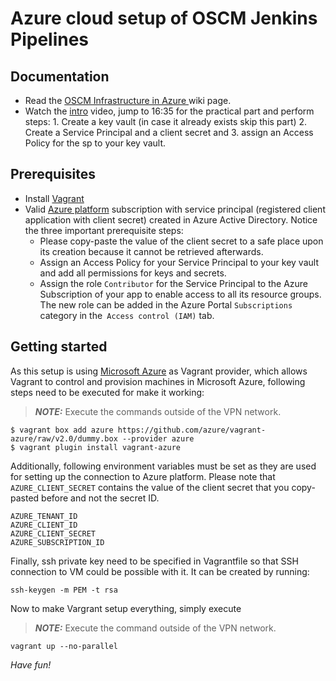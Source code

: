 # Azure cloud setup of OSCM Jenkins Pipelines

## Documentation
* Read the [OSCM Infrastructure in Azure ](http://estscm1.intern.est.fujitsu.com/fujitsu-bss/oscm-dev/-/raw/master/wiki/Infrastructure/OSCM_Infra_in_Azure.pdf?inline=false) wiki page.
* Watch the [intro](https://www.youtube.com/watch?v=AakecRFsFn8) video, jump to 16:35 for the practical part and perform steps: 1. Create a key vault (in case it already exists skip this part) 2. Create a Service Principal and a client secret and 3. assign an Access Policy for the sp to your key vault.

## Prerequisites
* Install [Vagrant](https://www.vagrantup.com/docs/installation)
* Valid [Azure platform](http://portal.azure.com/) subscription with service principal (registered client application with client secret) created in Azure Active Directory. Notice the three important prerequisite steps:
   *  Please copy-paste the value of the client secret to a safe place upon its creation because it cannot be retrieved afterwards.
   *  Assign an Access Policy for your Service Principal to your key vault and add all permissions for keys and secrets.
   *  Assign the role `Contributor` for the Service Principal to the Azure Subscription of your app to enable access to all its resource groups. The new role can be added in the Azure Portal `Subscriptions` category in the` Access control (IAM)` tab.
   
## Getting started
As this setup is using [Microsoft Azure](https://azure.microsoft.com/) as Vagrant provider, which allows Vagrant to control and provision machines in Microsoft Azure, following steps need to be executed for make it working:
> **_NOTE:_**  Execute the commands outside of the VPN network.

```
$ vagrant box add azure https://github.com/azure/vagrant-azure/raw/v2.0/dummy.box --provider azure
$ vagrant plugin install vagrant-azure
```

Additionally, following environment variables must be set as they are used for setting up the connection to Azure platform.
Please note that `AZURE_CLIENT_SECRET` contains the value of the client secret that you copy-pasted before and not the secret ID.

```
AZURE_TENANT_ID
AZURE_CLIENT_ID
AZURE_CLIENT_SECRET
AZURE_SUBSCRIPTION_ID
```

Finally, ssh private key need to be specified in Vagrantfile so that SSH connection to VM could be possible with it. It can be created by running:

```
ssh-keygen -m PEM -t rsa
```

Now to make Vargrant setup everything, simply execute

> **_NOTE:_**  Execute the command outside of the VPN network.
```
vagrant up --no-parallel
```

*Have fun!*
